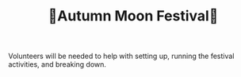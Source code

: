 ﻿---
layout: event
title: 🎎Autumn Moon Festival🎎
time: 9:30 AM - 7 PM
location: <a href="https://www.google.com/maps/place/Mott+Street+Optical/@40.7157062,-74.0005403,17z/data=!3m1!4b1!4m5!3m4!1s0x89c25a2704dc0e87:0x32f20ebe9e36e9d0!8m2!3d40.7157062!4d-73.9983516">Mott Street between Canal and Bayard</a>, Manhattan
link: https://goo.gl/1ZVNiN
---
Volunteers will be needed to help with setting up, running the festival activities, and breaking down.